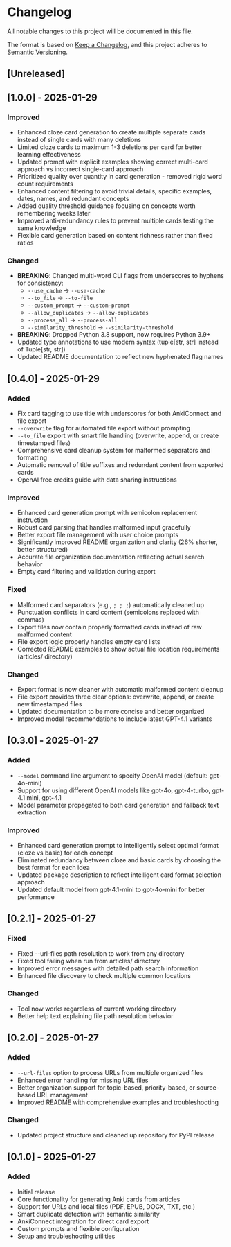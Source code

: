 # Changelog

All notable changes to this project will be documented in this file.

The format is based on [Keep a Changelog](https://keepachangelog.com/en/1.0.0/),
and this project adheres to [Semantic Versioning](https://semver.org/spec/v2.0.0.html).

## [Unreleased]

## [1.0.0] - 2025-01-29

### Improved
- Enhanced cloze card generation to create multiple separate cards instead of single cards with many deletions
- Limited cloze cards to maximum 1-3 deletions per card for better learning effectiveness
- Updated prompt with explicit examples showing correct multi-card approach vs incorrect single-card approach
- Prioritized quality over quantity in card generation - removed rigid word count requirements
- Enhanced content filtering to avoid trivial details, specific examples, dates, names, and redundant concepts
- Added quality threshold guidance focusing on concepts worth remembering weeks later
- Improved anti-redundancy rules to prevent multiple cards testing the same knowledge
- Flexible card generation based on content richness rather than fixed ratios

### Changed
- **BREAKING**: Changed multi-word CLI flags from underscores to hyphens for consistency:
  - `--use_cache` → `--use-cache`
  - `--to_file` → `--to-file`
  - `--custom_prompt` → `--custom-prompt`
  - `--allow_duplicates` → `--allow-duplicates`
  - `--process_all` → `--process-all`
  - `--similarity_threshold` → `--similarity-threshold`
- **BREAKING**: Dropped Python 3.8 support, now requires Python 3.9+
- Updated type annotations to use modern syntax (tuple[str, str] instead of Tuple[str, str])
- Updated README documentation to reflect new hyphenated flag names

## [0.4.0] - 2025-01-29

### Added
- Fix card tagging to use title with underscores for both AnkiConnect and file export
- `--overwrite` flag for automated file export without prompting
- `--to_file` export with smart file handling (overwrite, append, or create timestamped files)
- Comprehensive card cleanup system for malformed separators and formatting
- Automatic removal of title suffixes and redundant content from exported cards
- OpenAI free credits guide with data sharing instructions

### Improved
- Enhanced card generation prompt with semicolon replacement instruction
- Robust card parsing that handles malformed input gracefully
- Better export file management with user choice prompts
- Significantly improved README organization and clarity (26% shorter, better structured)
- Accurate file organization documentation reflecting actual search behavior
- Empty card filtering and validation during export

### Fixed
- Malformed card separators (e.g., `; ; ;`) automatically cleaned up
- Punctuation conflicts in card content (semicolons replaced with commas)
- Export files now contain properly formatted cards instead of raw malformed content
- File export logic properly handles empty card lists
- Corrected README examples to show actual file location requirements (articles/ directory)

### Changed
- Export format is now cleaner with automatic malformed content cleanup
- File export provides three clear options: overwrite, append, or create new timestamped files
- Updated documentation to be more concise and better organized
- Improved model recommendations to include latest GPT-4.1 variants

## [0.3.0] - 2025-01-27

### Added
- `--model` command line argument to specify OpenAI model (default: gpt-4o-mini)
- Support for using different OpenAI models like gpt-4o, gpt-4-turbo, gpt-4.1 mini, gpt-4.1
- Model parameter propagated to both card generation and fallback text extraction

### Improved
- Enhanced card generation prompt to intelligently select optimal format (cloze vs basic) for each concept
- Eliminated redundancy between cloze and basic cards by choosing the best format for each idea
- Updated package description to reflect intelligent card format selection approach
- Updated default model from gpt-4.1-mini to gpt-4o-mini for better performance

## [0.2.1] - 2025-01-27

### Fixed
- Fixed --url-files path resolution to work from any directory
- Fixed tool failing when run from articles/ directory
- Improved error messages with detailed path search information
- Enhanced file discovery to check multiple common locations

### Changed
- Tool now works regardless of current working directory
- Better help text explaining file path resolution behavior

## [0.2.0] - 2025-01-27

### Added
- `--url-files` option to process URLs from multiple organized files
- Enhanced error handling for missing URL files
- Better organization support for topic-based, priority-based, or source-based URL management
- Improved README with comprehensive examples and troubleshooting

### Changed
- Updated project structure and cleaned up repository for PyPI release

## [0.1.0] - 2025-01-27

### Added
- Initial release
- Core functionality for generating Anki cards from articles
- Support for URLs and local files (PDF, EPUB, DOCX, TXT, etc.)
- Smart duplicate detection with semantic similarity
- AnkiConnect integration for direct card export
- Custom prompts and flexible configuration
- Setup and troubleshooting utilities
